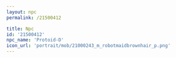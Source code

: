 ```yaml
---
layout: npc
permalink: /21500412

title: Npc
id: '21500412'
npc_name: 'Protoid-D'
icon_url: 'portrait/mob/21000243_m_robotmaidbrownhair_p.png'
---
```

